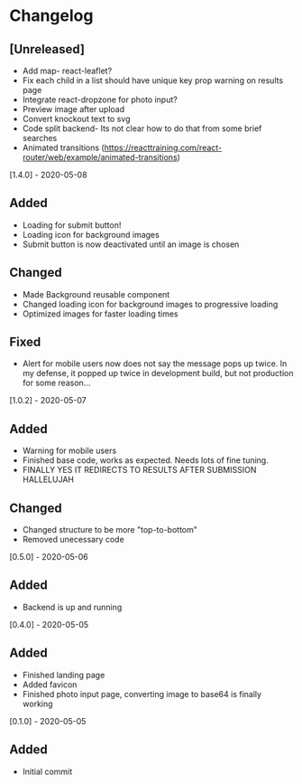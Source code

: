 # Changelog

## [Unreleased]

- Add map- react-leaflet?
- Fix each child in a list should have unique key prop warning on results page
- Integrate react-dropzone for photo input?
- Preview image after upload
- Convert knockout text to svg
- Code split backend- Its not clear how to do that from some brief searches
- Animated transitions (https://reacttraining.com/react-router/web/example/animated-transitions)

[1.4.0] - 2020-05-08

## Added

- Loading for submit button!
- Loading icon for background images
- Submit button is now deactivated until an image is chosen

## Changed

- Made Background reusable component
- Changed loading icon for background images to progressive loading
- Optimized images for faster loading times

## Fixed

- Alert for mobile users now does not say the message pops up twice. In my defense, it popped up twice in development build, but not production for some reason...

[1.0.2] - 2020-05-07

## Added

- Warning for mobile users
- Finished base code, works as expected. Needs lots of fine tuning.
- FINALLY YES IT REDIRECTS TO RESULTS AFTER SUBMISSION HALLELUJAH

## Changed

- Changed structure to be more "top-to-bottom"
- Removed unecessary code

[0.5.0] - 2020-05-06

## Added

- Backend is up and running

[0.4.0] - 2020-05-05

## Added

- Finished landing page
- Added favicon
- Finished photo input page, converting image to base64 is finally working

[0.1.0] - 2020-05-05

## Added

- Initial commit
